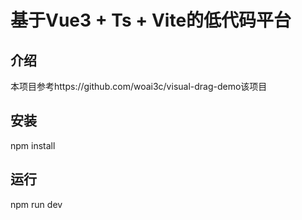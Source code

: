 # 基于Vue3 + Ts + Vite的低代码平台

## 介绍

本项目参考https://github.com/woai3c/visual-drag-demo该项目

## 安装
npm install

## 运行
npm run dev
